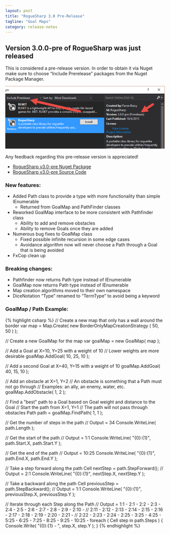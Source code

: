```yaml
---
layout: post
title: "RogueSharp 3.0 Pre-Release"
tagline: "Goal Maps"
category: release-notes
---
```

## Version 3.0.0-pre of RogueSharp was just released

This is considered a pre-release version. In order to obtain it via Nuget make sure to choose “Include Prerelease” packages from the Nuget Package Manager.

![alt text](/img/includeprerelease.png "Include prerelease in NuGet Package Manager image")

Any feedback regarding this pre-release version is appreciated!

* [RogueSharp v3.0-pre Nuget Package](http://www.nuget.org/packages/RogueSharp/3.0.0-pre)
* [RogueSharp v3.0-pre Source Code](https://github.com/FaronBracy/RogueSharp/releases/tag/v3.0-pre)

### New features:

* Added Path class to provide a type with more functionality than simple IEnumerable
  * Returned from GoalMap and PathFinder classes
* Reworked GoalMap interface to be more consistent with Pathfinder class
  * Ability to add and remove obstacles
  * Ability to remove Goals once they are added
* Numerous bug fixes to GoalMap class
  * Fixed possible infinite recursion in some edge cases
  * Avoidance algorithm now will never choose  a Path through a Goal that is being avoided
* FxCop clean up

### Breaking changes:

* Pathfinder now returns Path type instead of IEnumerable
* GoalMap now returns Path type instead of IEnumerable
* Map creation algorithms moved to their own namespace
* DiceNotation “Type” renamed to “TermType” to avoid being a keyword

### GoalMap / Path Example:

{% highlight csharp %}
// Create a new map that only has a wall around the border
var map = Map.Create( new BorderOnlyMapCreationStrategy
<Map>( 50, 50 ) );

// Create a new GoalMap for the map
var goalMap = new GoalMap( map );

// Add a Goal at X=10, Y=25 with a weight of 10
// Lower weights are more desirable
goalMap.AddGoal( 10, 25, 10 );

// Add a second Goal at X=40, Y=15 with a weight of 10
goalMap.AddGoal( 40, 15, 10 );

// Add an obstacle at X=1, Y=2
// An obstacle is something that a Path must not go through
// Examples: an ally, an enemy, water, etc.
goalMap.AddObstacle( 1, 2 );

// Find a "best" path to a Goal based on Goal weight and distance to the Goal
// Start the path from X=1, Y=1
// The path will not pass through obstacles
Path path = goalMap.FindPath( 1, 1 );

// Get the number of steps in the path
// Output = 34
Console.WriteLine( path.Length );

// Get the start of the path
// Output = 1:1
Console.WriteLine( "{0}:{1}", path.Start.X, path.Start.Y );

// Get the end of the path
// Output = 10:25
Console.WriteLine( "{0}:{1}", path.End.X, path.End.Y );

// Take a step forward along the path
Cell nextStep = path.StepForward();
// Output = 2:1
Console.WriteLine( "{0}:{1}", nextStep.X, nextStep.Y );

// Take a backward along the path
Cell previousStep = path.StepBackward();
// Output = 1:1
Console.WriteLine( "{0}:{1}", previousStep.X, previousStep.Y );

// Iterate through each Step along the Path
// Output = 1:1 - 2:1 - 2:2 - 2:3 - 2:4 - 2:5 - 2:6 - 2:7 - 2:8 - 2:9 - 2:10 -
// 2:11 - 2:12 - 2:13 - 2:14 - 2:15 - 2:16 - 2:17 - 2:18 - 2:19 - 2:20 - 2:21 -
// 2:22 - 2:23 - 2:24 - 2:25 - 3:25 - 4:25 - 5:25 - 6:25 - 7:25 - 8:25 - 9:25 - 10:25 -
foreach ( Cell step in path.Steps )
{
   Console.Write( "{0}:{1} - ", step.X, step.Y );
}
{% endhighlight %}
